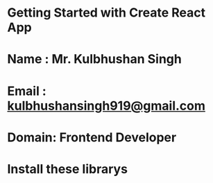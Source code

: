 


<!-- Senerio  -->
# Getting Started with Create React App

<!-- Develope By  --> 
# Name  : Mr. Kulbhushan Singh 
# Email : kulbhushansingh919@gmail.com
# Domain: Frontend Developer

# Install these librarys
<!-- 
        1. npm install axios
        2. npm react-router-dom
        3. useNavigate
        4. npm i react-export-excel
        5. 

        //next  22/06/2024
        4. bootstrap  -------------- styling
        5. react-scripts  -------------- simplifies React app setup and maintenance by providing development, build, and testing tools out-of-the-box
        6. react-toastify --------------React library for displaying customizable, non-blocking toast notifications
        7. web-vitals -------------- is a tool to measure how fast and smooth your website feels to users
        8. react-fontawesome -------------- library that allows you to easily use Font Awesome icons in your React projects.
        

 -->

 <!--------        


        Gautam Solar Pvt Ltd 
        IP Address : 122.160.141.26:82   


         
 ---------->
 